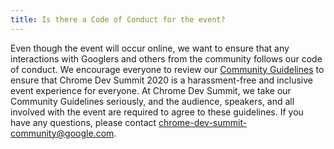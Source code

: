 ```yaml
---
title: Is there a Code of Conduct for the event?
---
```


Even though the event will occur online, we want to ensure that any interactions with Googlers and others from the community follows our code of conduct. We encourage everyone to review our [Community Guidelines](/community-guidelines/) to ensure that Chrome Dev Summit 2020 is a harassment-free and inclusive event experience for everyone. At Chrome Dev Summit, we take our Community Guidelines seriously, and the audience, speakers, and all involved with the event are required to agree to these guidelines. If you have any questions, please contact [chrome-dev-summit-community@google.com](mailto:chrome-dev-summit-community@google.com).
